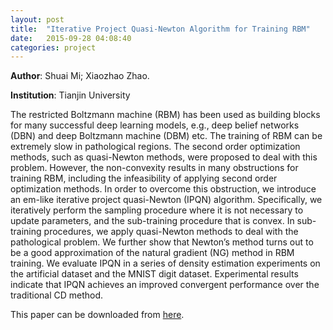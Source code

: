 ```yaml
---
layout: post
title:  "Iterative Project Quasi-Newton Algorithm for Training RBM"
date:   2015-09-28 04:08:40
categories: project
---
```

**Author**: Shuai Mi; Xiaozhao Zhao.

**Institution**: Tianjin University

The restricted Boltzmann machine (RBM) has been used as building blocks for many successful deep learning models, e.g., deep belief networks (DBN) and deep Boltzmann machine (DBM) etc. The training of RBM can be extremely slow in pathological regions. The second order optimization methods, such as quasi-Newton methods, were proposed to deal with this problem. However, the non-convexity results in many obstructions for training RBM, including the infeasibility of applying second order optimization methods. In order to overcome this obstruction, we introduce an em-like iterative project quasi-Newton (IPQN) algorithm. Specifically, we iteratively perform the sampling procedure where it is not necessary to update parameters, and the sub-training procedure that is convex. In sub-training procedures, we apply quasi-Newton methods to deal with the pathological problem. We further show that Newton’s method turns out to be a good approximation of the natural gradient (NG) method in RBM training. We evaluate IPQN in a series of density estimation experiments on the artificial dataset and the MNIST digit dataset. Experimental results indicate that IPQN achieves an improved convergent performance over the traditional CD method.

This paper can be downloaded from <a href="../../../../code/ipqn.pdf" target="_blank">here</a>.
